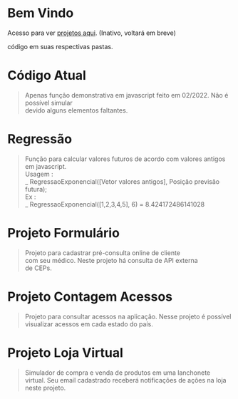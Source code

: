 Bem Vindo
============================================================================
Acesso para ver [projetos aqui](https://repositoriooiler.com.br/). (Inativo, voltará em breve)

código em suas respectivas pastas.

Código Atual
============================================================================
> Apenas função demonstrativa em javascript feito em 02/2022. Não é possível simular  
devido alguns elementos faltantes.

Regressão
============================================================================
> Função para calcular valores futuros de acordo com valores antigos em javascript.  
> Usagem :  
_ RegressaoExponencial([Vetor valores antigos], Posição previsão futura);  
> Ex :  
_ RegressaoExponencial([1,2,3,4,5], 6) = 8.424172486141028

Projeto Formulário
============================================================================
> Projeto para cadastrar pré-consulta online de cliente  
com seu  médico.  Neste  projeto há consulta de API  externa  
de CEPs.  

Projeto Contagem Acessos
============================================================================
> Projeto para consultar acessos na aplicação. Nesse projeto é possível   
visualizar acessos em cada estado do país.  

Projeto Loja Virtual
============================================================================
> Simulador de compra e venda de produtos em uma lanchonete  
virtual. Seu email cadastrado receberá notificações de ações na loja  
neste projeto.







